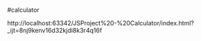 #calculator

http://localhost:63342/JSProject%20-%20Calculator/index.html?_ijt=8nj9kenv16d32kjdi8k3r4q16f